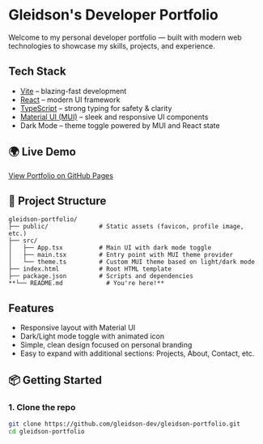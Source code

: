 # Gleidson's Developer Portfolio

Welcome to my personal developer portfolio — built with modern web technologies to showcase my skills, projects, and experience.


## Tech Stack

-  [Vite](https://vitejs.dev/) – blazing-fast development
-  [React](https://reactjs.org/) – modern UI framework
-  [TypeScript](https://www.typescriptlang.org/) – strong typing for safety & clarity
-  [Material UI (MUI)](https://mui.com/) – sleek and responsive UI components
-  Dark Mode – theme toggle powered by MUI and React state

## 🌍 Live Demo

[View Portfolio on GitHub Pages](https://gleidsonguilhem.github.io/gleidson-portfolio/)

## 📁 Project Structure

    gleidson-portfolio/
    ├── public/              # Static assets (favicon, profile image, etc.)
    ├── src/
    │   ├── App.tsx          # Main UI with dark mode toggle
    │   ├── main.tsx         # Entry point with MUI theme provider
    │   └── theme.ts         # Custom MUI theme based on light/dark mode
    ├── index.html           # Root HTML template
    ├── package.json         # Scripts and dependencies
    **└── README.md            # You're here!**

## Features

- Responsive layout with Material UI
- Dark/Light mode toggle with animated icon
- Simple, clean design focused on personal branding
- Easy to expand with additional sections: Projects, About, Contact, etc.

## 📦 Getting Started

### 1. Clone the repo

```bash
git clone https://github.com/gleidson-dev/gleidson-portfolio.git
cd gleidson-portfolio

